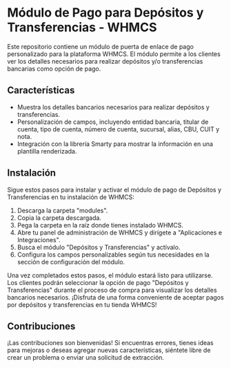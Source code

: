 # Módulo de Pago para Depósitos y Transferencias - WHMCS

Este repositorio contiene un módulo de puerta de enlace de pago personalizado para la plataforma WHMCS. El módulo permite a los clientes ver los detalles necesarios para realizar depósitos y/o transferencias bancarias como opción de pago.

## Características

- Muestra los detalles bancarios necesarios para realizar depósitos y transferencias.
- Personalización de campos, incluyendo entidad bancaria, titular de cuenta, tipo de cuenta, número de cuenta, sucursal, alias, CBU, CUIT y nota.
- Integración con la librería Smarty para mostrar la información en una plantilla renderizada.


## Instalación

Sigue estos pasos para instalar y activar el módulo de pago de Depósitos y Transferencias en tu instalación de WHMCS:

1. Descarga la carpeta "modules".
2. Copia la carpeta descargada.
3. Pega la carpeta en la raíz donde tienes instalado WHMCS.
4. Abre tu panel de administración de WHMCS y dirígete a "Aplicaciones e Integraciones".
5. Busca el módulo "Depósitos y Transferencias" y actívalo.
6. Configura los campos personalizables según tus necesidades en la sección de configuración del módulo.

Una vez completados estos pasos, el módulo estará listo para utilizarse. Los clientes podrán seleccionar la opción de pago "Depósitos y Transferencias" durante el proceso de compra para visualizar los detalles bancarios necesarios. ¡Disfruta de una forma conveniente de aceptar pagos por depósitos y transferencias en tu tienda WHMCS!


## Contribuciones

¡Las contribuciones son bienvenidas! Si encuentras errores, tienes ideas para mejoras o deseas agregar nuevas características, siéntete libre de crear un problema o enviar una solicitud de extracción.
